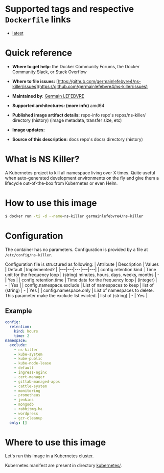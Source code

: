 # Supported tags and respective `Dockerfile` links
* [latest](Dockerfile)

# Quick reference
* **Where to get help:**
the Docker Community Forums, the Docker Community Slack, or Stack Overflow

* **Where to file issues:**
[https://github.com/germainlefebvre4/ns-killer/issues](https://github.com/germainlefebvre4/ns-killer/issues)

* **Maintained by:**
[Germain LEFEBVRE](https://github.com/germainlefebvre4)

* **Supported architectures: (more info)**
amd64

* **Published image artifact details:**
repo-info repo's repos/ns-killer/ directory (history)
(image metadata, transfer size, etc)

* **Image updates:**

* **Source of this description:**
docs repo's docs/ directory (history)

# What is NS Killer?
A Kubernetes project to kill all namespace living over X times. Quite useful when auto-generated development environments on the fly and give them a lifecycle out-of-the-box from Kubernetes or even Helm.

# How to use this image
```sh
$ docker run -ti -d --name=ns-killer germainlefebvre4/ns-killer
```

# Configuration
The container has no parameters. Configuration is provided by a file at `/etc/config/ns-killer`.

Configuration file is structured as following:
| Attribute | Description | Values | Default | Implemented? |
|---|---|---|---|---|
| config.retention.kind | Time unit for the frequency loop | (string) minutes, hours, days, weeks, months | - | Yes |
| config.retention.time | Time data for the frequency loop | (integer) | - | Yes |
| config.namespace.exclude | List of namespaces to keep | list of (string) | - | Yes |
| config.namespace.only | List of namespaces to delete. This parameter make the exclude list evicted. | list of (string) | - | Yes |

## Example
```yaml
config:
  retention:
    kind: hours
    time: 2
namespace:
  exclude:
    - ns-killer
    - kube-system
    - kube-public
    - kube-node-lease
    - default
    - ingress-nginx
    - cert-manager
    - gitlab-managed-apps
    - cattle-system
    - monitoring
    - prometheus
    - jenkins
    - mongodb
    - rabbitmq-ha
    - wordpress
    - gcr-cleanup
  only: []
```

# Where to use this image
Let's run this image in a Kubernetes cluster.

Kubernetes manifest are present in directory [kubernetes/](kubernetes).